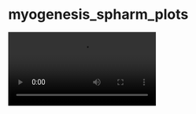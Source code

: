# myogenesis_spharm_plots

<video src="https://github.com/user-attachments/assets/7052f5e5-b629-4a82-b317-1195660d347e"></video>
